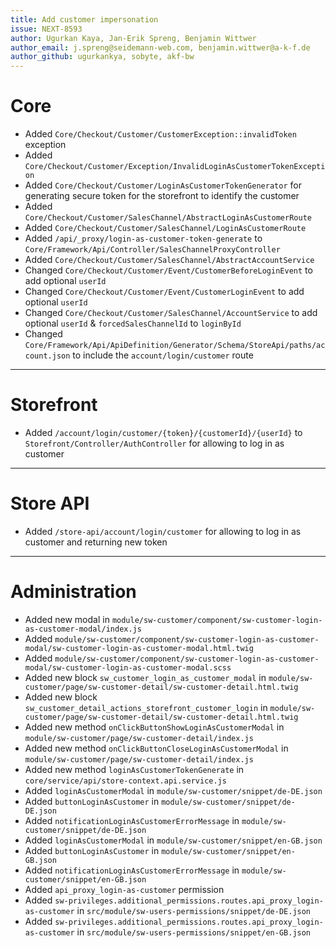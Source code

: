 ```yaml
---
title: Add customer impersonation
issue: NEXT-8593
author: Ugurkan Kaya, Jan-Erik Spreng, Benjamin Wittwer
author_email: j.spreng@seidemann-web.com, benjamin.wittwer@a-k-f.de
author_github: ugurkankya, sobyte, akf-bw
---
```

# Core
* Added `Core/Checkout/Customer/CustomerException::invalidToken` exception
* Added `Core/Checkout/Customer/Exception/InvalidLoginAsCustomerTokenException`
* Added `Core/Checkout/Customer/LoginAsCustomerTokenGenerator` for generating secure token for the storefront to identify the customer
* Added `Core/Checkout/Customer/SalesChannel/AbstractLoginAsCustomerRoute`
* Added `Core/Checkout/Customer/SalesChannel/LoginAsCustomerRoute`
* Added `/api/_proxy/login-as-customer-token-generate` to `Core/Framework/Api/Controller/SalesChannelProxyController`
* Added `Core/Checkout/Customer/SalesChannel/AbstractAccountService`
* Changed `Core/Checkout/Customer/Event/CustomerBeforeLoginEvent` to add optional `userId`
* Changed `Core/Checkout/Customer/Event/CustomerLoginEvent` to add optional `userId`
* Changed `Core/Checkout/Customer/SalesChannel/AccountService` to add optional `userId` & `forcedSalesChannelId` to `loginById`
* Changed `Core/Framework/Api/ApiDefinition/Generator/Schema/StoreApi/paths/account.json` to include the `account/login/customer` route
___
# Storefront
* Added `/account/login/customer/{token}/{customerId}/{userId}` to `Storefront/Controller/AuthController` for allowing to log in as customer
___
# Store API
* Added `/store-api/account/login/customer` for allowing to log in as customer and returning new token
___
# Administration
* Added new modal in `module/sw-customer/component/sw-customer-login-as-customer-modal/index.js`
* Added `module/sw-customer/component/sw-customer-login-as-customer-modal/sw-customer-login-as-customer-modal.html.twig`
* Added `module/sw-customer/component/sw-customer-login-as-customer-modal/sw-customer-login-as-customer-modal.scss`
* Added new block `sw_customer_login_as_customer_modal` in `module/sw-customer/page/sw-customer-detail/sw-customer-detail.html.twig`
* Added new block `sw_customer_detail_actions_storefront_customer_login` in `module/sw-customer/page/sw-customer-detail/sw-customer-detail.html.twig`
* Added new method `onClickButtonShowLoginAsCustomerModal` in `module/sw-customer/page/sw-customer-detail/index.js`
* Added new method `onClickButtonCloseLoginAsCustomerModal` in `module/sw-customer/page/sw-customer-detail/index.js`
* Added new method `loginAsCustomerTokenGenerate` in `core/service/api/store-context.api.service.js`
* Added `loginAsCustomerModal` in `module/sw-customer/snippet/de-DE.json`
* Added `buttonLoginAsCustomer` in `module/sw-customer/snippet/de-DE.json`
* Added `notificationLoginAsCustomerErrorMessage` in `module/sw-customer/snippet/de-DE.json`
* Added `loginAsCustomerModal` in `module/sw-customer/snippet/en-GB.json`
* Added `buttonLoginAsCustomer` in `module/sw-customer/snippet/en-GB.json`
* Added `notificationLoginAsCustomerErrorMessage` in `module/sw-customer/snippet/en-GB.json`
* Added `api_proxy_login-as-customer` permission
* Added `sw-privileges.additional_permissions.routes.api_proxy_login-as-customer` in `src/module/sw-users-permissions/snippet/de-DE.json`
* Added `sw-privileges.additional_permissions.routes.api_proxy_login-as-customer` in `src/module/sw-users-permissions/snippet/en-GB.json`
